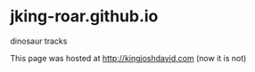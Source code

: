 jking-roar.github.io
====================

dinosaur tracks

This page was hosted at http://kingjoshdavid.com
(now it is not)
